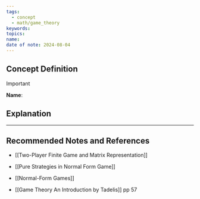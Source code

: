```yaml
---
tags:
  - concept
  - math/game_theory
keywords: 
topics: 
name: 
date of note: 2024-08-04
---
```


## Concept Definition

>[!important]
>**Name**: 



## Explanation





-----------
##  Recommended Notes and References


- [[Two-Player Finite Game and Matrix Representation]]
- [[Pure Strategies in Normal Form Game]]
- [[Normal-Form Games]]



- [[Game Theory An Introduction by Tadelis]] pp 57